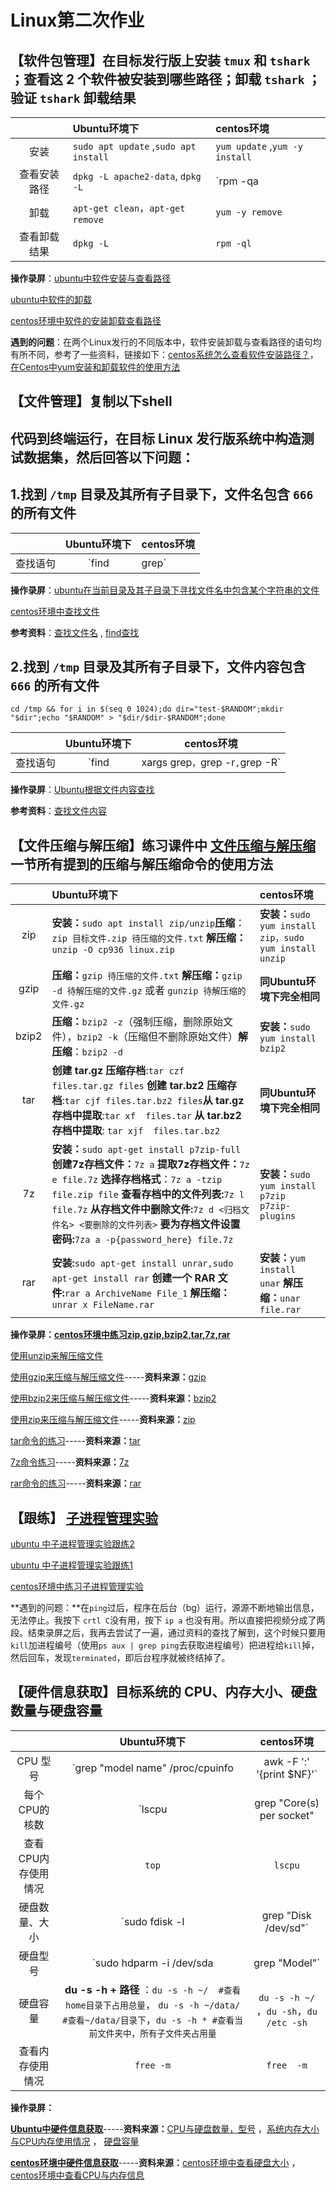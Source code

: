# Linux第二次作业 

## 【软件包管理】在目标发行版上安装 `tmux` 和 `tshark` ；查看这 2 个软件被安装到哪些路径；卸载 `tshark` ；验证 `tshark` 卸载结果

|              | Ubuntu环境下                          | centos环境                                      |
| :----------: | :------------------------------------ | :---------------------------------------------- |
|     安装     | `sudo apt update` ,`sudo apt install` | `yum update` ,`yum -y install`                  |
| 查看安装路径 | `dpkg -L apache2-data`, `dpkg -L `    | `rpm -qa |grep  `, `rpm -ql `,`rpm -qal  |grep` |
|     卸载     | `apt-get clean`，`apt-get remove`     | `yum -y remove`                                 |
| 查看卸载结果 | `dpkg -L`                             | `rpm -ql`                                       |

**操作录屏**：[ubuntu中软件安装与查看路径](https://asciinema.org/a/ACwk72Yh2s1vmJ3uXd5evNlps)

[ubuntu中软件的卸载](https://asciinema.org/a/bAEu3bcfDi2BKmJGuBrqh4VT5)

[centos环境中软件的安装卸载查看路径](https://asciinema.org/a/Mjk8mL89P3xJ6GkDSPjRD01NW)

**遇到的问题**：在两个Linux发行的不同版本中，软件安装卸载与查看路径的语句均有所不同，参考了一些资料，链接如下：[centos系统怎么查看软件安装路径？](https://www.jb51.net/os/RedHat/359036.html)，[在Centos中yum安装和卸载软件的使用方法](https://blog.51cto.com/gzmaster/72278#:~:text=CentOS%E5%8D%B8%E8%BD%BD%E9%80%9A%E8%BF%87yum%E5%AE%89%E8%A3%85%E7%9A%84%E8%BD%AF%E4%BB%B6%20%E4%BB%A5erlang%E4%B8%BA%E4%BE%8B%EF%BC%9Arpa%20-qa%7Cgrep%20erlang%20%E4%BD%BF%E7%94%A8%EF%BC%9Ayum%20-y,remove%20erlang-%2A%20%E6%89%A9%E5%B1%95--%E6%9F%A5%E7%9C%8Byum%E5%AE%89%E8%A3%85%E8%BD%AF%E4%BB%B6%E7%9A%84%E8%B7%AF%E5%BE%84%EF%BC%9Arpm%20-ql%20erlang-cosFileTransfer-R14B-04.3.el6.x86_64%20%E3%80%90Linux%E3%80%91CentOS7%20%E4%B8%8A%E4%BD%BF%E7%94%A8yum%E5%AE%89%E8%A3%85%E5%92%8C%E5%8D%B8%E8%BD%BD%E8%BD%AF%E4%BB%B6%E3%80%90yum%E5%AE%89%E8%A3%85wine%E4%B8%BE%E4%BE%8B%E3%80%91)

## 【文件管理】复制以下shell

## 代码到终端运行，在目标 Linux 发行版系统中构造测试数据集，然后回答以下问题：

## 1.找到 `/tmp` 目录及其所有子目录下，文件名包含 `666` 的所有文件

|          | Ubuntu环境下  | centos环境                            |
| :------: | :-----------: | ------------------------------------- |
| 查找语句 | `find | grep` | `find / -name '*666*'`，`find | grep` |

**操作录屏**：[ubuntu在当前目录及其子目录下寻找文件名中包含某个字符串的文件](https://asciinema.org/a/FTEAk4uomlcFSYX3j3jDazVQu)

[centos环境中查找文件](https://asciinema.org/a/GE3raABtC5FhOXh8v9ONnFo4v)

**参考资料**：[查找文件名](https://blog.csdn.net/weixin_35947010/article/details/116543881?ops_request_misc=%257B%2522request%255Fid%2522%253A%2522164734994816780366549895%2522%252C%2522scm%2522%253A%252220140713.130102334.pc%255Fall.%2522%257D&request_id=164734994816780366549895&biz_id=0&utm_medium=distribute.pc_search_result.none-task-blog-2~all~first_rank_ecpm_v1~rank_v31_ecpm_bkp-4-116543881.142^v2^pc_search_quality_down,143^v4^control&utm_term=ubuntu%E4%B8%AD%E6%9F%A5%E6%89%BE%E6%9F%90%E4%B8%80%E7%9B%AE%E5%BD%95%E5%8F%8A%E5%85%B6%E6%89%80%E6%9C%89%E5%AD%90%E7%9B%AE%E5%BD%95%E4%B8%8B%E6%96%87%E4%BB%B6%E5%90%8D%E5%AD%97%E5%8C%85%E5%90%AB%E6%9F%90%E4%B8%AA%E5%AD%97%E7%AC%A6%E7%9A%84%E6%96%87%E4%BB%B6&spm=1018.2226.3001.4187) , [find查找](https://www.cnblogs.com/jiftle/p/9707518.html)

## 2.找到 `/tmp` 目录及其所有子目录下，文件内容包含 `666` 的所有文件

`cd /tmp && for i in $(seq 0 1024);do dir="test-$RANDOM";mkdir "$dir";echo "$RANDOM" > "$dir/$dir-$RANDOM";done`

|          |               Ubuntu环境下               | centos环境                          |
| :------: | :--------------------------------------: | ----------------------------------- |
| 查找语句 | `find | xargs grep`，`grep -r`,`grep -R` | `find . | xargs grep -ri 'content'` |

**操作录屏**：[Ubuntu根据文件内容查找](https://asciinema.org/a/atSQffXrahGDEpGPIiWBk6SRi)

**参考资料**：[查找文件内容](https://blog.csdn.net/weixin_35947010/article/details/116543881?ops_request_misc=%257B%2522request%255Fid%2522%253A%2522164734994816780366549895%2522%252C%2522scm%2522%253A%252220140713.130102334.pc%255Fall.%2522%257D&request_id=164734994816780366549895&biz_id=0&utm_medium=distribute.pc_search_result.none-task-blog-2~all~first_rank_ecpm_v1~rank_v31_ecpm_bkp-4-116543881.142^v2^pc_search_quality_down,143^v4^control&utm_term=ubuntu%E4%B8%AD%E6%9F%A5%E6%89%BE%E6%9F%90%E4%B8%80%E7%9B%AE%E5%BD%95%E5%8F%8A%E5%85%B6%E6%89%80%E6%9C%89%E5%AD%90%E7%9B%AE%E5%BD%95%E4%B8%8B%E6%96%87%E4%BB%B6%E5%90%8D%E5%AD%97%E5%8C%85%E5%90%AB%E6%9F%90%E4%B8%AA%E5%AD%97%E7%AC%A6%E7%9A%84%E6%96%87%E4%BB%B6&spm=1018.2226.3001.4187)

## 【文件压缩与解压缩】练习课件中 [文件压缩与解压缩](https://c4pr1c3.github.io/LinuxSysAdmin/chap0x02.md.html#/12/1) 一节所有提到的压缩与解压缩命令的使用方法

|       | Ubuntu环境下                                                 | centos环境                                               |
| :---: | :----------------------------------------------------------- | :------------------------------------------------------- |
|  zip  | **安装：**`sudo apt install zip/unzip`**压缩**：`zip 目标文件.zip 待压缩的文件.txt` **解压缩：**`unzip -O cp936 linux.zip` | **安装：**`sudo yum install zip，sudo yum install unzip` |
| gzip  | **压缩：**`gzip 待压缩的文件.txt`  **解压缩：**`gzip -d 待解压缩的文件.gz` 或者 `gunzip 待解压缩的文件.gz` | **同Ubuntu环境下完全相同**                               |
| bzip2 | **压缩：**`bzip2 -z`（强制压缩，删除原始文件），`bzip2 -k`（压缩但不删除原始文件）**解压缩**：`bzip2 -d` | **安装：**`sudo yum install bzip2`                       |
|  tar  | **创建 tar.gz 压缩存档**:`tar czf files.tar.gz files`  **创建 tar.bz2 压缩存档**:`tar cjf files.tar.bz2 files`**从 tar.gz 存档中提取**:`tar xf  files.tar` **从 tar.bz2 存档中提取**: `tar xjf  files.tar.bz2` | **同Ubuntu环境下完全相同**                               |
|  7z   | **安装：**`sudo apt-get install p7zip-full`  **创建7z存档文件：**`7z a`   **提取7z存档文件：**`7z e file.7z`   **选择存档格式**：`7z a -tzip file.zip file`  **查看存档中的文件列表:**`7z l file.7z`  **从存档文件中删除文件:**`7z d <归档文件名> <要删除的文件列表>` **要为存档文件设置密码:**`7za a -p{password_here} file.7z` | **安装：**`sudo yum install p7zip p7zip-plugins`         |
|  rar  | **安装:**`sudo apt-get install unrar,sudo apt-get install rar`  **创建一个 RAR 文件:**`rar a ArchiveName File_1`  **解压缩：**`unrar x FileName.rar` | **安装：**`yum install unar` **解压缩：**`unar file.rar` |

**操作录屏：**[**centos环境中练习zip,gzip,bzip2,tar,7z,rar**](https://asciinema.org/a/cEredzJbIvLdkqLigS6B6UrnV)

[使用unzip来解压缩文件](https://asciinema.org/a/N81evxyiL7zgBRpGfUqkAPqN9)

[使用gzip来压缩与解压缩文件](https://asciinema.org/a/vuslHWsYEk28FfTgxheDUxc34)-----**资料来源：**[gzip](https://www.howtoforge.com/linux-gzip-command/#q-how-to-compress-file-using-gzip)

[使用bzip2来压缩与解压缩文件](https://asciinema.org/a/JsxOEqc3uqEGoh2ppjoof8UdH)-----**资料来源：**[bzip2](https://www.geeksforgeeks.org/bzip2-command-in-linux-with-examples/)

[使用zip来压缩与解压缩文件](https://asciinema.org/a/XY9LQ2XS7Zk8y4ugyyLOwoNfF)-----**资料来源：**[zip](https://linuxize.com/post/how-to-zip-files-and-directories-in-linux/#:~:text=In%20most%20Linux%20distributions%2C%20the%20zip%20utility%20also,to%209.%20The%20default%20compression%20level%20is%20-6.)

[tar命令的练习](https://asciinema.org/a/y8hzGDpPnefoOuCqa5iGjTEpY)-----**资料来源：**[tar](https://phoenixnap.com/kb/tar-command-in-linux)

[7z命令练习](https://asciinema.org/a/RQEMrugIBJXXdyB6QESTuJbuP)-----**资料来源：**[7z](https://www.tecmint.com/7zip-command-examples-in-linux/)

[rar命令的练习](https://asciinema.org/a/CsrV7d5ZFvKeXex7PSrt4HAQB)-----**资料来源：**[rar](https://itsfoss.com/use-rar-ubuntu-linux/)

## 【跟练】 [子进程管理实验](https://asciinema.org/a/f3ux5ogwbxwo2q0wxxd0hmn54)

[ubuntu 中子进程管理实验跟练2](https://asciinema.org/a/bmTzjCYPV7J8vChMnZm2urrdJ)

[ubuntu 中子进程管理实验跟练1](https://asciinema.org/a/VF3OXK2Er8kQWsDE7V7P8KzvT)

[centos环境中练习子进程管理实验](https://asciinema.org/a/LYaQ8MmNRDis57K1AEp7O6hsl)

**遇到的问题：**在`ping`过后，程序在后台（bg）运行，源源不断地输出信息，无法停止。我按下 `crtl C`没有用，按下 `ip a` 也没有用。所以直接把视频分成了两段。结束录屏之后，我再去尝试了一遍，通过资料的查找了解到，这个时候只要用`kill`加进程编号（使用`ps aux | grep ping`去获取进程编号）把进程给`kill`掉，然后回车，发现`terminated`，即后台程序就被终结掉了。

## 【硬件信息获取】目标系统的 CPU、内存大小、硬盘数量与硬盘容量

|                     |                         Ubuntu环境下                         |               centos环境                |
| :-----------------: | :----------------------------------------------------------: | :-------------------------------------: |
|      CPU 型号       | `grep "model name" /proc/cpuinfo |awk -F ':' '{print $NF}'`  |                 `lscpu`                 |
|    每个CPU的核数    |    `lscpu |grep "Core(s) per socket" |awk '{print $NF}'`     |                 `lscpu`                 |
| 查看CPU内存使用情况 |                            `top`                             |                 `lscpu`                 |
|   硬盘数量、大小    |             `sudo fdisk -l |grep "Disk /dev/sd"`             |                 `df -h`                 |
|      硬盘型号       |           `sudo hdparm -i /dev/sda |grep "Model"`            |               `fdisk -l`                |
|      硬盘容量       | **du -s -h + 路径**  ：`du -s -h ~/  #查看home目录下占用总量`， `du -s -h ~/data/ #查看~/data/目录下`，`du -s -h * #查看当前文件夹中，所有子文件夹占用量` | `du -s -h ~/` ，`du -sh`，`du /etc -sh` |
|  查看内存使用情况   |                          `free -m`                           |               `free  -m`                |

**操作录屏：**

[**Ubuntu中硬件信息获取**](https://asciinema.org/a/Pczc7D80Qp66SkHa3T7sBSEAG)-----**资料来源：**[CPU与硬盘数量，型号](https://blog.csdn.net/osummertime/article/details/83065370?spm=1001.2101.3001.6650.1&utm_medium=distribute.pc_relevant.none-task-blog-2%7Edefault%7ECTRLIST%7ERate-1.pc_relevant_aa&depth_1-utm_source=distribute.pc_relevant.none-task-blog-2%7Edefault%7ECTRLIST%7ERate-1.pc_relevant_aa&utm_relevant_index=2)  ，[系统内存大小与CPU内存使用情况](https://blog.csdn.net/HelloJinYe/article/details/103222695) ， [硬盘容量](https://blog.csdn.net/mathlxj/article/details/106062385?spm=1001.2101.3001.6650.2&utm_medium=distribute.pc_relevant.none-task-blog-2%7Edefault%7ECTRLIST%7ERate-2.pc_relevant_antiscanv2&depth_1-utm_source=distribute.pc_relevant.none-task-blog-2%7Edefault%7ECTRLIST%7ERate-2.pc_relevant_antiscanv2&utm_relevant_index=5)

[**centos环境中硬件信息获取**](https://asciinema.org/a/4bMRFf0SDKjfcYif0AeVZRvDk)-----**资料来源：**[centos环境中查看硬盘大小](https://www.yisu.com/ask/6168.html#:~:text=centos%E4%B8%AD%E6%9F%A5%E7%9C%8B%E7%A1%AC%E7%9B%98%E5%A4%A7%E5%B0%8F%E7%9A%84%E6%96%B9%E6%B3%95%EF%BC%9A1%E3%80%81%E6%89%93%E5%BC%80centos%E7%BB%88%E7%AB%AF%EF%BC%9B2%E3%80%81%E5%9C%A8centos%E7%BB%88%E7%AB%AF%E5%91%BD%E4%BB%A4%E8%A1%8C%E4%B8%AD%E8%BE%93%E5%85%A5%E2%80%9Cdf%20-h%E2%80%9D%E5%91%BD%E4%BB%A4%E6%9F%A5%E7%9C%8B%E7%A1%AC%E7%9B%98%E5%A4%A7%E5%B0%8F%E5%8D%B3%E5%8F%AF%E3%80%82,%E5%85%B7%E4%BD%93%E6%93%8D%E4%BD%9C%E6%AD%A5%E9%AA%A4%EF%BC%9A%201%E3%80%81%E5%9C%A8centos%E7%B3%BB%E7%BB%9F%E6%A1%8C%E9%9D%A2%E4%B8%AD%E4%BD%BF%E7%94%A8%E5%BF%AB%E6%8D%B7%E9%94%AE%E3%80%90Ctrl%2BAlt%2BT%E3%80%91%E6%89%93%E5%BC%80%E7%BB%88%E7%AB%AF%E5%91%BD%E4%BB%A4%E8%A1%8C%E6%A8%A1%E5%BC%8F%E3%80%82%202%E3%80%81%E5%9C%A8centos%E7%BB%88%E7%AB%AF%E5%91%BD%E4%BB%A4%E8%A1%8C%E4%B8%AD%E8%BE%93%E5%85%A5%E4%BB%A5%E4%B8%8B%E5%91%BD%E4%BB%A4%E6%9F%A5%E7%9C%8B%E7%A1%AC%E7%9B%98%E5%A4%A7%E5%B0%8F%E5%8D%B3%E5%8F%AF%E3%80%82) ， [centos环境中查看CPU与内存信息](https://www.cnblogs.com/ycyzharry/p/11940630.html) 